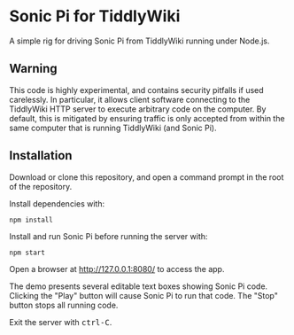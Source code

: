 # Sonic Pi for TiddlyWiki

A simple rig for driving Sonic Pi from TiddlyWiki running under Node.js.

## Warning

This code is highly experimental, and contains security pitfalls if used carelessly. In particular, it allows client software connecting to the TiddlyWiki HTTP server to execute arbitrary code on the computer. By default, this is mitigated by ensuring traffic is only accepted from within the same computer that is running TiddlyWiki (and Sonic Pi).

## Installation

Download or clone this repository, and open a command prompt in the root of the repository.

Install dependencies with:

```
npm install
```

Install and run Sonic Pi before running the server with:

```
npm start
```

Open a browser at http://127.0.0.1:8080/ to access the app.

The demo presents several editable text boxes showing Sonic Pi code. Clicking the "Play" button will cause Sonic Pi to run that code. The "Stop" button stops all running code.

Exit the server with <kbd>ctrl-C</kbd>.

